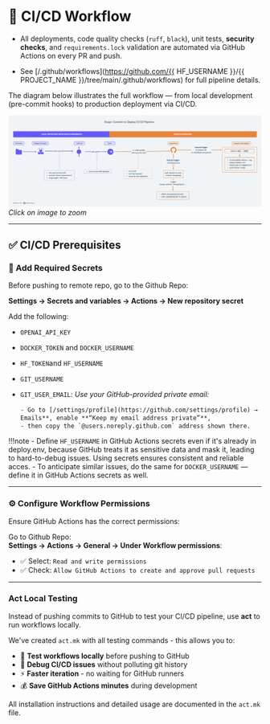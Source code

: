 # 🔁 CI/CD Workflow

- All deployments, code quality checks (`ruff`, `black`), unit tests, **security checks**, and `requirements.lock` validation are automated via GitHub Actions on every PR and push.

- See [/.github/workflows](https://github.com/{{ HF_USERNAME }}/{{ PROJECT_NAME }}/tree/main/.github/workflows) for full pipeline details.

The diagram below illustrates the full workflow — from local development (pre-commit hooks) to production deployment via CI/CD.

![](../styles/assets/cicd.png)
*Click on image to zoom*

---

## ✅ CI/CD Prerequisites

### 🔐 Add Required Secrets

Before pushing to remote repo, go to the Github Repo:

**Settings → Secrets and variables → Actions → New repository secret**

Add the following:

- `OPENAI_API_KEY`
- `DOCKER_TOKEN` and `DOCKER_USERNAME`
- `HF_TOKEN`and `HF_USERNAME`
- `GIT_USERNAME`
- `GIT_USER_EMAIL`: *Use your GitHub-provided private email:* 

      - Go to [/settings/profile](https://github.com/settings/profile) → Emails**, enable **“Keep my email address private”**,  
      - then copy the `@users.noreply.github.com` address shown there.

!!!note
      - Define `HF_USERNAME` in GitHub Actions secrets even if it's already in deploy.env, because GitHub treats it as sensitive data and mask it, leading to hard-to-debug issues. Using secrets ensures consistent and reliable acces.
      - To anticipate similar issues, do the same for `DOCKER_USERNAME` — define it in GitHub Actions secrets as well.

---

### ⚙️ Configure Workflow Permissions

Ensure GitHub Actions has the correct permissions:

Go to Github Repo:  
   **Settings → Actions → General → Under Workflow permissions**:

   - ✅ Select: `Read and write permissions`
   - ✅ Check: `Allow GitHub Actions to create and approve pull requests`

---

### Act Local Testing

Instead of pushing commits to GitHub to test your CI/CD pipeline, use **act** to run workflows locally.

We've created `act.mk` with all testing commands - this allows you to:
- 🧪 **Test workflows locally** before pushing to GitHub
- 🚀 **Debug CI/CD issues** without polluting git history  
- ⚡ **Faster iteration** - no waiting for GitHub runners
- 💰 **Save GitHub Actions minutes** during development

All installation instructions and detailed usage are documented in the `act.mk` file.
